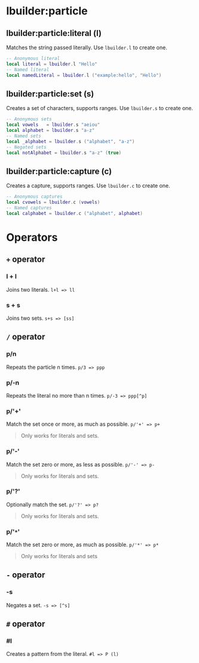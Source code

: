 # lbuilder:particle
## lbuilder:particle:literal (l)
Matches the string passed literally. Use `lbuilder.l` to create one.
```lua
-- Anonymous literal
local literal = lbuilder.l "Hello"
-- Named literal
local namedLiteral = lbuilder.l ("example:hello", "Hello")
```

## lbuilder:particle:set (s)
Creates a set of characters, supports ranges. Use `lbuilder.s` to create one.
```lua
-- Anonymous sets
local vowels   = lbuilder.s "aeiou"
local alphabet = lbuilder.s "a-z"
-- Named sets
local _alphabet = lbuilder.s ("alphabet", "a-z")
-- Negated sets
local notAlphabet = lbuilder.s "a-z" (true)
```

## lbuilder:particle:capture (c)
Creates a capture, supports ranges. Use `lbuilder.c` to create one.
```lua
-- Anonymous captures
local cvowels = lbuilder.c (vowels)
-- Named captures
local calphabet = lbuilder.c ("alphabet", alphabet)
```

# Operators
## `+` operator
### l + l
Joins two literals.
`l+l => ll`
### s + s
Joins two sets.
`s+s => [ss]`

## `/` operator
### p/n
Repeats the particle n times.
`p/3 => ppp`
### p/-n
Repeats the literal no more than n times.
`p/-3 => ppp[^p]`
### p/'+'
Match the set once or more, as much as possible.
`p/'+' => p+`
> Only works for literals and sets.
### p/'-'
Match the set zero or more, as less as possible.
`p/'-' => p-`
> Only works for literals and sets.
### p/'?'
Optionally match the set.
`p/'?' => p?`
> Only works for literals and sets.
### p/'`*`'
Match the set zero or more, as much as possible.
`p/'*' => p*`
> Only works for literals and sets

## `-` operator
### -s
Negates a set.
`-s => [^s]`

## `#` operator
### #l
Creates a pattern from the literal.
`#l => P (l)`
